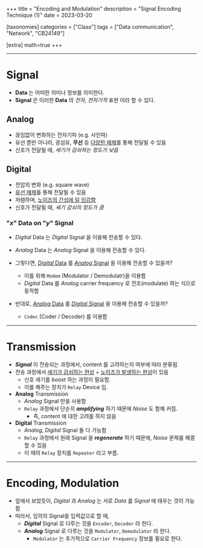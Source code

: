 +++
title = "Encoding and Modulation"
description = "Signal Encoding Technique (1)"
date = 2023-03-20

[taxonomies]
categories = ["Class"]
tags = ["Data communication", "Network", "CB24149"]

[extra]
math=true
+++

---
# Signal
- **Data** 는 어떠한 의미나 정보를 의미한다.
- **Signal** 은 이러한 **Data** 의 *전자, 전자기적* 표현 이라 할 수 있다.

## Analog
- 끊임없이 변화하는 전자기파 (e.g. 사인파)
- 유선 뿐만 아니라, 광섬유, **무선** 등 <u>다양한 매체</u>를 통해 전달될 수 있음
- 신호가 전달될 때, *세기가 감쇠하는 정도가 낮음*

## Digital
- 전압의 변화 (e.g. square wave)
- <u>유선 매체</u>를 통해 전달될 수 있음
- 저렴하며, <u>노이즈의 간섭에 덜 민감함</u>
- 신호가 전달될 때, *세기 감쇠의 정도가 큼*

### "_x_" Data on "_y_" Signal
- *Digital* Data 는 *Digital* Signal 을 이용해 전송할 수 있다.

- *Analog* Data 는 *Analog* Signal 을 이용해 전송할 수 있다.

- 그렇다면, <u>*Digital* Data</u> 를 <u>*Analog* Signal</u> 을 이용해 전송할 수 있을까?
  - 이를 위해 `Modem` (Modulator / Demodulatr)을 이용함
  - *Digital* Data 를 *Analog* carrier frequency 로 전조(modulate) 하는 식으로 동작함

- 반대로, <u>*Analog* Data</u> 를 <u>*Digital* Signal</u> 을 이용해 전송할 수 있을까?
  - `Codec` (Coder / Decoder) 를 이용함

---
# Transmission
- ***Signal*** 이 전송되는 과정에서, content 를 고려하는지 여부에 따라 분류됨
- 전송 과정에서 <u>세기가 감쇠하는 현상</u> + <u>노이즈가 발생하는 현상</u>이 있음
  - 신호 세기를 *boost* 하는 과정이 필요함.
  - 이를 해주는 장치가 `Relay` Device 임.
- **Analog** Transmission
  - *Analog* Signal 만을 사용함
  - `Relay` 과정에서 단순히 ***amplifying*** 하기 때문에 *Noise* 도 함께 커짐.
    - 즉, content 에 대한 고려를 하지 않음
- **Digital** Transmission
  - *Analog*, *Digital* Signal 둘 다 가능함
  - `Relay` 과정에서 원래 Signal 을 ***regenerate*** 하기 때문에, *Noise* 문제를 해결할 수 있음
  - 이 때의 `Relay` 장치를 `Repeater` 라고 부름.
    
---
# Encoding, Modulation
- 앞에서 보았듯이, *Digital* 과 *Analog* 는 서로 *Data* 를 *Signal* 에 태우는 것이 가능함
- 따라서, 임의의 Signal을 입력값으로 할 때,
  - ***Digital*** Signal 로 다루는 것을 `Encoder`, `Decoder` 라 한다.
  - ***Analog*** Signal 로 다루는 것을 `Modulator`, `Demodulator` 라 한다.
    - `Modulator` 는 추가적으로 `Carrier Frequency` 정보를 필요로 한다.
